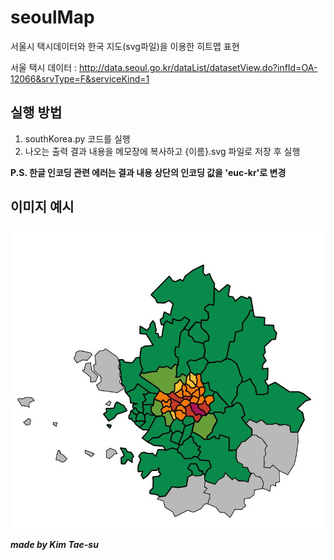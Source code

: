 # seoulMap

서울시 택시데이터와 한국 지도(svg파일)을 이용한 히트맵 표현

서울 택시 데이터 : http://data.seoul.go.kr/dataList/datasetView.do?infId=OA-12066&srvType=F&serviceKind=1

실행 방법
---------------------
1. southKorea.py 코드를 실행 
2. 나오는 출력 결과 내용을 메모장에 복사하고 {이름}.svg 파일로 저장 후 실행
  
  
  **P.S. 한글 인코딩 관련 에러는 결과 내용 상단의 인코딩 값을 'euc-kr'로 변경**

이미지 예시
---------------------

![mapImage](./data/image/image.JPG)




***made by Kim Tae-su***
